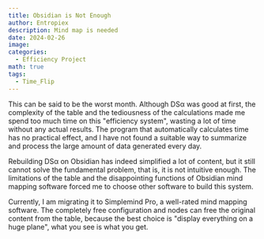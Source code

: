 ```yaml
---
title: Obsidian is Not Enough
author: Entropiex
description: Mind map is needed
date: 2024-02-26
image: 
categories:
  - Efficiency Project
math: true
tags:
  - Time_Flip
---
```

This can be said to be the worst month. Although DSα was good at first, the complexity of the table and the tediousness of the calculations made me spend too much time on this "efficiency system", wasting a lot of time without any actual results. The program that automatically calculates time has no practical effect, and I have not found a suitable way to summarize and process the large amount of data generated every day.

Rebuilding DSα on Obsidian has indeed simplified a lot of content, but it still cannot solve the fundamental problem, that is, it is not intuitive enough. The limitations of the table and the disappointing functions of Obsidian mind mapping software forced me to choose other software to build this system.

Currently, I am migrating it to Simplemind Pro, a well-rated mind mapping software. The completely free configuration and nodes can free the original content from the table, because the best choice is "display everything on a huge plane", what you see is what you get.